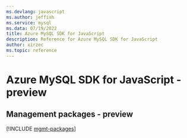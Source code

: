 ```yaml
---
ms.devlang: javascript
ms.author: jeffish
ms.service: mysql
ms.data: 07/19/2022
title: Azure MySQL SDK for JavaScript
description: Reference for Azure MySQL SDK for JavaScript
author: xirzec
ms.topic: reference
---
```

# Azure MySQL SDK for JavaScript - preview

## Management packages - preview
[!INCLUDE [mgmt-packages](mysql-mgmt-index.md)]
